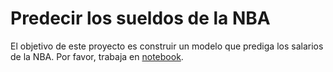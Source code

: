 # Predecir los sueldos de la NBA
El objetivo de este proyecto es construir un modelo que prediga los salarios de la NBA.
Por favor, trabaja en [notebook](https://colab.research.google.com/github/emmanueliarussi/DataScienceCapstone/blob/master/3_MidtermProjects/ProjectNBA/main.ipynb).

